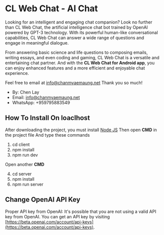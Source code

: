 # CL Web Chat - AI Chat

Looking for an intelligent and engaging chat companion? Look no further than CL Web Chat, the artificial intelligence chat bot trained by OpenAI powered by GPT-3 technology. With its powerful human-like conversational capabilities, CL Web Chat can answer a wide range of questions and engage in meaningful dialogue.

From answering basic science and life questions to composing emails, writing essays, and even coding and gaming, CL Web Chat is a versatile and entertaining chat partner. And with the **CL Web Chat for Android app**, you can enjoy enhanced features and a more efficient and enjoyable chat experience.

Feel free to email at info@chanmyaemaung.net Thank you so much!

-   By: Chen Lay
-   Email: info@chanmyaemaung.net
-   WhatsApp: +959795883549

## How To Install On loaclhost

After downloading the project, you must install [Node JS](https://nodejs.org/en/) Then open **CMD** in the project file And type these commands

1.  cd client
2.  npm install
3.  npm run dev

Open another **CMD**

4. cd server
5. npm install
6. npm run server

## Change OpenAI API Key

Proper API key from OpenAI: It's possible that you are not using a valid API key from OpenAI. You can get an API key by visiting [https://beta.openai.com/account/api-keys](https://beta.openai.com/account/api-keys).
